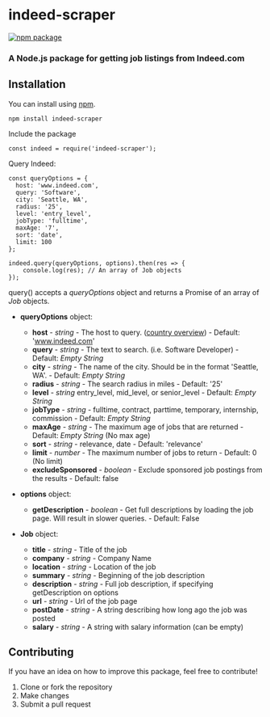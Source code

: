 # indeed-scraper
[![npm package](https://nodei.co/npm/indeed-scraper.png?downloads=true&downloadRank=true&stars=true)](https://nodei.co/npm/indeed-scraper/)

### A Node.js package for getting job listings from Indeed.com

## Installation

You can install using [npm](https://www.npmjs.com/package/indeed-scraper).
```
npm install indeed-scraper
```
Include the package
```
const indeed = require('indeed-scraper');
```
Query Indeed:
```
const queryOptions = {
  host: 'www.indeed.com',
  query: 'Software',
  city: 'Seattle, WA',
  radius: '25',
  level: 'entry_level',
  jobType: 'fulltime',
  maxAge: '7',
  sort: 'date',
  limit: 100
};

indeed.query(queryOptions, options).then(res => {
	console.log(res); // An array of Job objects
});
```

query() accepts a _queryOptions_ object and returns a Promise of an array of _Job_ objects.

* **queryOptions** object:
	* **host** - _string_ - The host to query. ([country overview](https://www.indeed.com/worldwide)) - Default: 'www.indeed.com'
	* **query** - _string_ - The text to search. (i.e. Software Developer) - Default: _Empty String_
	* **city** - _string_ - The name of the city.  Should be in the format 'Seattle, WA'. - Default: _Empty String_
	* **radius** - _string_ - The search radius in miles - Default: '25'
	* **level** - _string_ entry_level, mid_level, or senior_level - Default: _Empty String_
	* **jobType** - _string_ - fulltime, contract, parttime, temporary, internship, commission - Default: _Empty String_
	* **maxAge** - _string_ - The maximum age of jobs that are returned - Default: _Empty String_ (No max age)
	* **sort** - _string_ - relevance, date - Default: 'relevance'
	* **limit** - _number_ - The maximum number of jobs to return - Default: 0 (No limit)
	* **excludeSponsored** - _boolean_ - Exclude sponsored job postings from the results - Default: false

* **options** object:
	* **getDescription** - _boolean_ - Get full descriptions by loading the job page. Will result in slower queries. - Default: False

* **Job** object:
	* **title** - _string_ - Title of the job
	* **company** - _string_ - Company Name
	* **location** - _string_ - Location of the job
	* **summary** - _string_ - Beginning of the job description
	* **description** - _string_ - Full job description, if specifying getDescription on options
	* **url** - _string_ - Url of the job page
	* **postDate** - _string_ - A string describing how long ago the job was posted
	* **salary** - _string_ - A string with salary information (can be empty)

## Contributing
If you have an idea on how to improve this package, feel free to contribute!

1. Clone or fork the repository
2. Make changes
3. Submit a pull request
